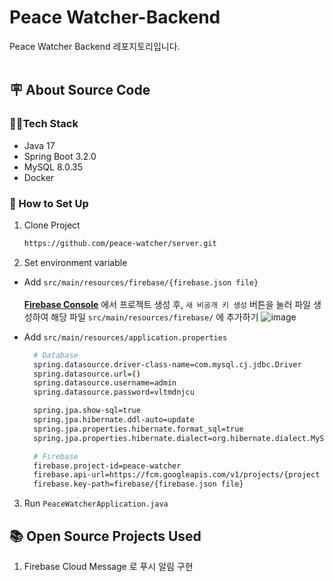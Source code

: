 # Peace Watcher-﻿Backend
Peace Watcher Backend 레포지토리입니다.<br><br>
## 🪧 About Source Code
### 👩‍💻Tech Stack
- Java 17
- Spring Boot 3.2.0
- MySQL 8.0.35
- Docker


### 🔧 How to Set Up
1. Clone Project
    ```bash
    https://github.com/peace-watcher/server.git
    ```

2. Set environment variable<br>
- Add `src/main/resources/firebase/{firebase.json file}`<br><br>
  [**Firebase Console**](https://console.firebase.google.com/u/0/?hl=ko) 에서 프로젝트 생성 후, `새 비공개 키 생성` 버튼을 눌러 파일 생성하여 해당 파일 `src/main/resources/firebase/` 에 추가하기
  ![image](https://github.com/peace-watcher/server/assets/121746871/16809598-f05f-44d6-9af3-d24592922753)
  
- Add `src/main/resources/application.properties`
    ```bash
      # Database
      spring.datasource.driver-class-name=com.mysql.cj.jdbc.Driver
      spring.datasource.url=()
      spring.datasource.username=admin
      spring.datasource.password=vltmdnjcu

      spring.jpa.show-sql=true
      spring.jpa.hibernate.ddl-auto=update
      spring.jpa.properties.hibernate.format_sql=true
      spring.jpa.properties.hibernate.dialect=org.hibernate.dialect.MySQLDialect

      # Firebase
      firebase.project-id=peace-watcher
      firebase.api-url=https://fcm.googleapis.com/v1/projects/{project name}/messages:send
      firebase.key-path=firebase/{firebase.json file}
    ```


3. Run `PeaceWatcherApplication.java`


## 📚 Open Source Projects Used
1. Firebase Cloud Message 로 푸시 알림 구현
